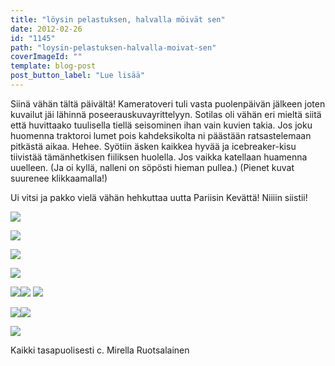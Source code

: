 ```yaml
---
title: "löysin pelastuksen, halvalla möivät sen"
date: 2012-02-26
id: "1145"
path: "loysin-pelastuksen-halvalla-moivat-sen"
coverImageId: ""
template: blog-post
post_button_label: "Lue lisää"
---
```


Siinä vähän tältä päivältä! Kameratoveri tuli vasta puolenpäivän jälkeen joten kuvailut jäi lähinnä poseerauskuvayrittelyyn. Sotilas oli vähän eri mieltä siitä että huvittaako tuulisella tiellä seisominen ihan vain kuvien takia. Jos joku huomenna traktoroi lumet pois kahdeksikolta ni päästään ratsastelemaan pitkästä aikaa. Hehee. Syötiin äsken kaikkea hyvää ja icebreaker-kisu tiivistää tämänhetkisen fiiliksen huolella. Jos vaikka katellaan huamenna uuelleen. (Ja oi kyllä, nalleni on söpösti hieman pullea.) (Pienet kuvat suurenee klikkaamalla!)

Ui vitsi ja pakko vielä vähän hehkuttaa uutta Pariisin Kevättä! Niiiin siistii!

[![](/images/unknown_soldier1.jpg)](http://1.bp.blogspot.com/-AI8pBoot4ZM/T0pDVJYa2uI/AAAAAAAAAXw/v6JvnV6aXWk/s1600/unknown_soldier1.jpg)

[![](/images/unknown_soldier2.jpg)](http://4.bp.blogspot.com/-ca6Zr2JexYs/T0pDciHAPdI/AAAAAAAAAYA/rxF6Sq03GOY/s1600/unknown_soldier2.jpg)

[![](/images/unknown_soldier5.jpg)](http://2.bp.blogspot.com/-aY7MAO8sVHM/T0pDf2ZsuTI/AAAAAAAAAYI/PMiCVS8OiAM/s1600/unknown_soldier5.jpg)

[![](/images/unknown_soldier6.jpg)](http://2.bp.blogspot.com/-O4L7_YXIB5c/T0pDjUAXLgI/AAAAAAAAAYQ/vtjRqhSsOAo/s1600/unknown_soldier6.jpg)

[![](/images/unknown_soldier10.jpg)](http://4.bp.blogspot.com/-Cn20gGN3frs/T0pDZFnkaKI/AAAAAAAAAX4/EzoQA-6CMCI/s1600/unknown_soldier10.jpg)[![](/images/unknown_soldier8.jpg)](http://3.bp.blogspot.com/-HvG_B8-RGYk/T0pDnRyyItI/AAAAAAAAAYY/6990VMs7taM/s1600/unknown_soldier8.jpg) [![](/images/unknown_soldier9.jpg)](http://4.bp.blogspot.com/-Gbj_UWpG6_o/T0pUPqG6PaI/AAAAAAAAAYg/R4MxckC5UV8/s1600/unknown_soldier9.jpg)

[![](/images/ruokaaaaaaa.jpg)](http://1.bp.blogspot.com/-SF9eu1ImoOI/T0pUzvw4eNI/AAAAAAAAAYo/G3i7DTx8zhU/s1600/ruokaaaaaaa.jpg)[![](/images/ruokaaaaaaaa2.jpg)](http://4.bp.blogspot.com/-PZivZtwNrsY/T0pU32Ejk7I/AAAAAAAAAYw/uMFXDi441zc/s1600/ruokaaaaaaaa2.jpg)

[![](/images/kisu1.jpg)](http://4.bp.blogspot.com/-GAs5F7aWZVY/T0pVRL8KinI/AAAAAAAAAY4/ouyUSIm-YT0/s1600/kisu1.jpg)

Kaikki tasapuolisesti c. Mirella Ruotsalainen
